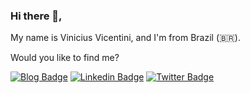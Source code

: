 
### Hi there 👋,

My name is Vinicius Vicentini, and I'm from Brazil (🇧🇷). 
<!-- I work as a Software Engineer at [Foton](https://fotontech.io/) -->

Would you like to find me?

[![Blog Badge](https://img.shields.io/badge/vini.one-ff286f?style=flat-square)](https://vini.one/)
[![Linkedin Badge](https://img.shields.io/badge/-LinkedIn-blue?style=flat-square&logo=Linkedin&logoColor=fff)](https://vini.one/linkedin)
[![Twitter Badge](https://img.shields.io/badge/-Twitter-1ca0f1?style=flat-square&labelColor=1ca0f1&logo=twitter&logoColor=fff)](https://vini.one/twitter)
